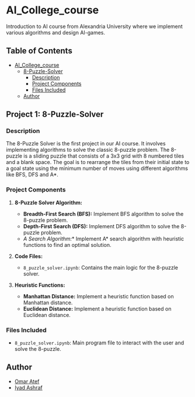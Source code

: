 # AI_College_course
Introduction to AI course from Alexandria University where we implement various algorithms and design AI-games.


## Table of Contents
- [AI_College_course](#AI_College_course)
  - [8-Puzzle-Solver](#8-Puzzle-Solver)
    - [Description](#Description)
    - [Project Components](#Project-Components)
    - [Files Included](#Files-included)
  - [Author](#author)

## Project 1: 8-Puzzle-Solver

### Description
The 8-Puzzle Solver is the first project in our AI course. It involves implementing algorithms to solve the classic 8-puzzle problem. The 8-puzzle is a sliding puzzle that consists of a 3x3 grid with 8 numbered tiles and a blank space. The goal is to rearrange the tiles from their initial state to a goal state using the minimum number of moves using different algorithms like BFS, DFS and A*. 

### Project Components
1. **8-Puzzle Solver Algorithm:**
   - **Breadth-First Search (BFS):** Implement BFS algorithm to solve the 8-puzzle problem.
   - **Depth-First Search (DFS):** Implement DFS algorithm to solve the 8-puzzle problem.
   - **A* Search Algorithm:** Implement A* search algorithm with heuristic functions to find an optimal solution.

2. **Code Files:**
   - `8_puzzle_solver.ipynb`: Contains the main logic for the 8-puzzle solver.

3. **Heuristic Functions:**
   - **Manhattan Distance:** Implement a heuristic function based on Manhattan distance.
   - **Euclidean Distance:** Implement a heuristic function based on Euclidean distance.

### Files Included
- `8_puzzle_solver.ipynb`: Main program file to interact with the user and solve the 8-puzzle.

## Author
- [Omar Atef](https://github.com/Omar-Atef-Bakr)
- [Iyad Ashraf](https://github.com/eyadashrafkh)

